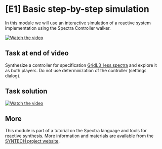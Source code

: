 # [E1] Basic step-by-step simulation

In this module we will use an interactive simulation of a reactive system implementation using the Spectra Controller walker.


[![Watch the video](https://img.youtube.com/vi/P5040AeVFMM/hqdefault.jpg)](https://www.youtube.com/watch?v=P5040AeVFMM&list=PLGyeoukah9Nbx1QquUmZGdLulFZIsiRlZ&index=7)


## Task at end of video

Synthesize a controller for specification [GridL3_less.spectra](GridL3_less.spectra) and explore it as both players. Do not use determinization of the controller (settings dialog).


## Task solution

[![Watch the video](https://img.youtube.com/vi/X4I8hHa9BUQ/hqdefault.jpg)](https://www.youtube.com/watch?v=X4I8hHa9BUQ&list=PLGyeoukah9Nbx1QquUmZGdLulFZIsiRlZ&index=8)

## More
This module is part of a tutorial on the Spectra language and tools for reactive synthesis.  More information and materials are available from the [SYNTECH project website](http://smlab.cs.tau.ac.il/syntech/).
